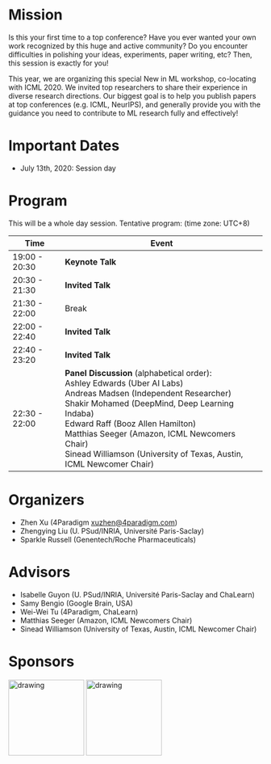 # Mission

Is this your first time to a top conference? Have you ever wanted your own work recognized by this huge and active community? Do you encounter difficulties in polishing your ideas, experiments, paper writing, etc? Then, this session is exactly for you!

This year, we are organizing this special New in ML workshop, co-locating with ICML 2020. We invited top  researchers to share their experience in diverse research directions. Our biggest goal is to help you publish papers at top conferences (e.g. ICML, NeurIPS), and generally provide you with the guidance you need to contribute to ML research fully and effectively!  

# Important Dates

- July 13th, 2020: Session day

# Program

This will be a whole day session. 
Tentative program: (time zone: UTC+8)

|**Time**  | **Event**|
|-|--------------------------------------------------|
|19:00 - 20:30| **Keynote Talk**|
|20:30 - 21:30| **Invited Talk** |
|21:30 - 22:00| Break|
|22:00 - 22:40| **Invited Talk**|
|22:40 - 23:20| **Invited Talk**|
|22:30 - 22:00| **Panel Discussion** (alphabetical order): <br> Ashley Edwards (Uber AI Labs) <br> Andreas Madsen (Independent Researcher) <br> Shakir Mohamed (DeepMind, Deep Learning Indaba) <br> Edward Raff (Booz Allen Hamilton) <br> Matthias Seeger (Amazon, ICML Newcomers Chair) <br> Sinead Williamson (University of Texas, Austin, ICML Newcomer Chair)|

# Organizers

* Zhen Xu (4Paradigm [xuzhen@4paradigm.com](xuzhen@4paradigm.com))
* Zhengying Liu (U. PSud/INRIA, Université Paris-Saclay)
* Sparkle Russell (Genentech/Roche Pharmaceuticals)

# Advisors

* Isabelle Guyon (U. PSud/INRIA, Université Paris-Saclay and ChaLearn)
* Samy Bengio (Google Brain, USA)
* Wei-Wei Tu (4Paradigm, ChaLearn)
* Matthias Seeger (Amazon, ICML Newcomers Chair)
* Sinead Williamson (University of Texas, Austin, ICML Newcomer Chair)

# Sponsors

<img src="http://ccc.inaoep.mx/~hugojair/imgs/4p.png" alt="drawing" width="150"/>
<img src="http://sunai.uoc.edu/chalearnLAP/img/ChalearnLogo.png" alt="drawing" width="150"/>
